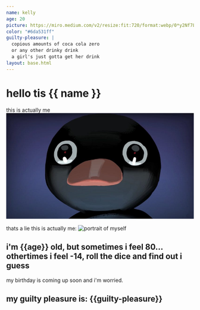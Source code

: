```yaml
---
name: kelly
age: 20
picture: https://miro.medium.com/v2/resize:fit:720/format:webp/0*y2Nf7LCcAVsUnL-X.jpg
color: "#6da531ff"
guilty-pleasure: |
  copious amounts of coca cola zero
  or any other drinky drink
  a girl's just gotta get her drink
layout: base.html
---
```


# hello tis {{ name }}

this is actually me
![pingu](pingu.jpg)

thats a lie this is actually me:
![portrait of myself]()

## i'm {{age}} old, but sometimes i feel 80... othertimes i feel -14, roll the dice and find out i guess

my birthday is coming up soon and i'm worried.

## my guilty pleasure is: {{guilty-pleasure}}
